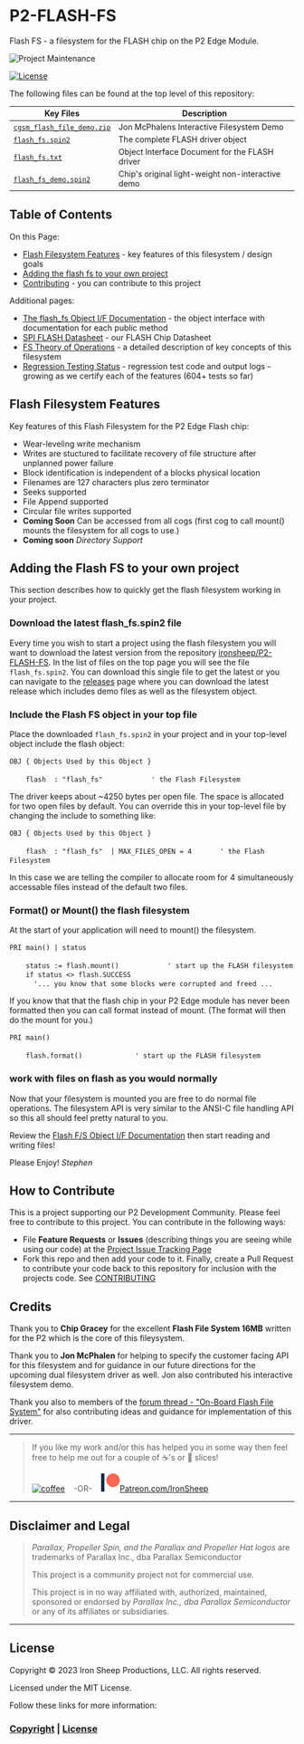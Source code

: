 # P2-FLASH-FS
Flash FS - a filesystem for the FLASH chip on the P2 Edge Module.

![Project Maintenance][maintenance-shield]

[![License][license-shield]](LICENSE)

The following files can be found at the top level of this repository:

| Key Files | Description |
| --- | --- |
| [`cgsm_flash_file_demo.zip`](./cgsm_flash_file_demo.zip) | Jon McPhalens Interactive Filesystem Demo
| [`flash_fs.spin2`](./flash_fs.spin2) | The complete FLASH driver object
| [`flash_fs.txt`](./flash_fs.txt) | Object Interface Document for the FLASH driver
| [`flash_fs_demo.spin2`](./flash_fs_demo.spin2) | Chip's original light-weight non-interactive demo

## Table of Contents

On this Page:

- [Flash Filesystem Features](#flash-filesystem-features) - key features of this filesystem / design goals
- [Adding the flash fs to your own project](#adding-the-flash-fs-to-your-own-project)
- [Contributing](#how-to-contribute) - you can contribute to this project

Additional pages:

- [The flash_fs Object I/F Documentation](flash_fs.txt) - the object interface with documentation for each public method
- [SPI FLASH Datasheet](./DOCs/W25Q128JV-210823.pdf) - our FLASH Chip Datasheet
- [FS Theory of Operations](THEOPS.md) - a detailed description of key concepts of this filesystem
- [Regression Testing Status](./RegresssionTests) - regression test code and output logs - growing as we certify each of the features (604+ tests so far)

## Flash Filesystem Features

Key features of this Flash Filesystem for the P2 Edge Flash chip:

- Wear-leveling write mechanism
- Writes are stuctured to facilitate recovery  of file structure after unplanned power failure
- Block identification is independent of a blocks physical location
- Filenames are 127 characters plus zero terminator
- Seeks supported
- File Append supported
- Circular file writes supported 
- **Coming Soon** Can be accessed from all cogs (first cog to call mount() mounts the filesystem for all cogs to use.)
- **Coming soon** *Directory Support* 

## Adding the Flash FS to your own project

This section describes how to quickly get the flash filesystem working in your project.

### Download the latest flash_fs.spin2 file

Every time you wish to start a project using the flash filesystem you will want to download the latest version from the repository [ironsheep/P2-FLASH-FS](https://github.com/ironsheep/P2-FLASH-FS). In the list of files on the top page you will see the file `flash_fs.spin2`. You can download this single file to get the latest or you can navigate to the [releases](https://github.com/ironsheep/P2-FLASH-FS/releases) page where you can download the latest release which includes demo files as well as the filesystem object.

### Include the Flash FS object in your top file

Place the downloaded `flash_fs.spin2` in your project and in your top-level object include the flash object:

```spin2
OBJ { Objects Used by this Object }

    flash  : "flash_fs"	           ' the Flash Filesystem
```

The driver keeps about ~4250 bytes per open file. The space is allocated for two open files by default.  You can override this in your top-level file by changing the include to something like:

```spin2
OBJ { Objects Used by this Object }

    flash  : "flash_fs"	 | MAX_FILES_OPEN = 4       ' the Flash Filesystem
```

In this case we are telling the compiler to allocate room for 4 simultaneously accessable files instead of the default two files.

### Format() or Mount() the flash filesystem

At the start of your application will need to mount() the filesystem.  

```spin2
PRI main() | status

    status := flash.mount()	           ' start up the FLASH filesystem
    if status <> flash.SUCCESS
      '... you know that some blocks were corrupted and freed ...
```

If you know that that the flash chip in your P2 Edge module has never been formatted then you can call format instead of mount. (The format will then do the mount for you.)

```spin2
PRI main()

    flash.format()	           ' start up the FLASH filesystem
```


### work with files on flash as you would normally

Now that your filesystem is mounted you are free to do normal file operations. The filesystem API is very similar to the ANSI-C file handling API so this all should feel pretty natural to you.

Review the [Flash F/S Object I/F Documentation](flash_fs.txt) then start reading and writing files!

Please Enjoy!
*Stephen*

## How to Contribute

This is a project supporting our P2 Development Community. Please feel free to contribute to this project. You can contribute in the following ways:

- File **Feature Requests** or **Issues** (describing things you are seeing while using our code) at the [Project Issue Tracking Page](https://github.com/ironsheep/P2-FLASH-FS/issues)
- Fork this repo and then add your code to it. Finally, create a Pull Request to contribute your code back to this repository for inclusion with the projects code. See [CONTRIBUTING](CONTRIBUTING.md)

## Credits

Thank you to **Chip Gracey** for the excellent **Flash File System 16MB** written for the P2 which is the core of this fileysystem.

Thank you to **Jon McPhalen** for helping to specify the customer facing API for this filesystem and for guidance in our future directions for the upcoming dual filesystem driver as well.  Jon also contributed his interactive filesystem demo.

Thank you also to members of the [forum thread - "On-Board Flash File System"](https://forums.parallax.com/discussion/175470/on-board-flash-file-system#latest) for also contributing ideas and guidance for implementation of this driver.

---

> If you like my work and/or this has helped you in some way then feel free to help me out for a couple of :coffee:'s or :pizza: slices!
>
> [![coffee](https://www.buymeacoffee.com/assets/img/custom_images/black_img.png)](https://www.buymeacoffee.com/ironsheep) &nbsp;&nbsp; -OR- &nbsp;&nbsp; [![Patreon](./DOCs/images/patreon.png)](https://www.patreon.com/IronSheep?fan_landing=true)[Patreon.com/IronSheep](https://www.patreon.com/IronSheep?fan_landing=true)

---

## Disclaimer and Legal

> *Parallax, Propeller Spin, and the Parallax and Propeller Hat logos* are trademarks of Parallax Inc., dba Parallax Semiconductor
>
> This project is a community project not for commercial use.
>
> This project is in no way affiliated with, authorized, maintained, sponsored or endorsed by *Parallax Inc., dba Parallax Semiconductor* or any of its affiliates or subsidiaries.

---

## License

Copyright © 2023 Iron Sheep Productions, LLC. All rights reserved.

Licensed under the MIT License.

Follow these links for more information:

### [Copyright](copyright) | [License](LICENSE)

[maintenance-shield]: https://img.shields.io/badge/maintainer-stephen%40ironsheep%2ebiz-blue.svg?style=for-the-badge

[license-shield]: https://camo.githubusercontent.com/bc04f96d911ea5f6e3b00e44fc0731ea74c8e1e9/68747470733a2f2f696d672e736869656c64732e696f2f6769746875622f6c6963656e73652f69616e74726963682f746578742d646976696465722d726f772e7376673f7374796c653d666f722d7468652d6261646765
